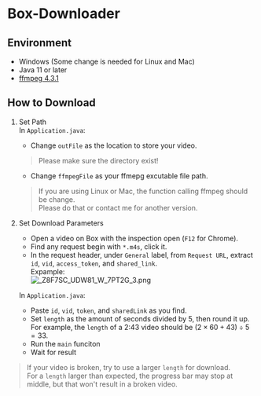 # Box-Downloader

## Environment
  - Windows (Some change is needed for Linux and Mac)
  - Java 11 or later
  - [ffmpeg 4.3.1](https://ffmpeg.org/download.html) 
 
## How to Download
1. Set Path  
    In `Application.java`:  
      - Change `outFile` as the location to store your video.
      > Please make sure the directory exist!
      - Change `ffmpegFile` as your ffmepg excutable file path. 
      > If you are using Linux or Mac, the function calling ffmpeg should be change.  
      > Please do that or contact me for another version.
2. Set Download Parameters  
    - Open a video on Box with the inspection open (`F12` for Chrome).  
    - Find any request begin with `*.m4s`, click it.
    - In the request header, under `General` label, from `Request URL`, extract `id`, `vid`, `access_token`, and `shared_link`.  
    Expample:  
    ![_Z8F7SC_UDW81_W_7PT2G_3.png](https://i.loli.net/2020/11/22/aZLzcWmStquKJe4.png)

    In `Application.java`:
      - Paste `id`, `vid`, `token`, and `sharedLink` as you find.
      - Set `length` as the amount of seconds divided by 5, then round it up. For example, the `length` of a 2:43 video should be $(2\times60+43)\div5=33$.
      - Run the `main` funciton
      - Wait for result

> If your video is broken, try to use a larger `length` for download.  
> For a `length` larger than expected, the progress bar may stop at middle, but that won't result in a broken video.